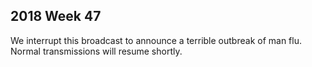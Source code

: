 ## 2018 Week 47

We interrupt this broadcast to announce a terrible outbreak of man flu. Normal transmissions will resume shortly.